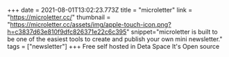 +++
date = 2021-08-01T13:02:23.773Z
title = "microletter"
link = "https://microletter.cc/"
thumbnail = "https://microletter.cc/assets/img/apple-touch-icon.png?h=c3837d63e810f9dfc826371e22c6c395"
snippet="microletter is built to be one of the easiest tools to create and publish your own mini newsletter."
tags = ["newsletter"]
+++
Free self hosted in Deta Space
It's Open source
